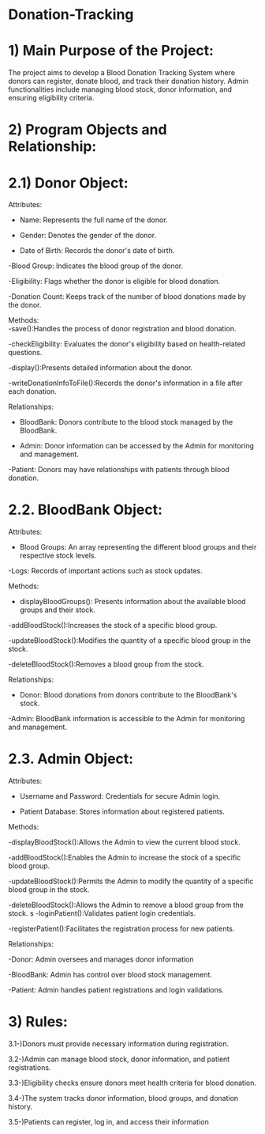  # Donation-Tracking

# 1) Main Purpose of the Project:

The project aims to develop a Blood Donation Tracking System where donors can register, 
donate blood, and track their donation history. Admin functionalities include managing blood 
stock, donor information, and ensuring eligibility criteria.

# 2) Program Objects and Relationship:

# 2.1) Donor Object: 
Attributes:
- Name: Represents the full name of the donor.
 
- Gender: Denotes the gender of the donor.
  
- Date of Birth: Records the donor's date of birth.
  
-Blood Group: Indicates the blood group of the donor.

-Eligibility: Flags whether the donor is eligible for blood donation.

-Donation Count: Keeps track of the number of blood donations made by the donor.

Methods:  
-save():Handles the process of donor registration and blood donation. 

-checkEligibility: Evaluates the donor's eligibility based on health-related questions. 

-display():Presents detailed information about the donor. 

-writeDonationInfoToFile():Records the donor's information in a file after each donation. 


 Relationships: 
- BloodBank: Donors contribute to the blood stock managed by the BloodBank.
  
- Admin: Donor information can be accessed by the Admin for monitoring and management.
  
-Patient: Donors may have relationships with patients through blood donation.

# 2.2. BloodBank Object: 
Attributes:
- Blood Groups: An array representing the different blood groups and their respective stock levels.

-Logs: Records of important actions such as stock updates.


 Methods: 
- displayBloodGroups(): Presents information about the available blood groups and their stock.
  
-addBloodStock():Increases the stock of a specific blood group.

-updateBloodStock():Modifies the quantity of a specific blood group in the stock.

-deleteBloodStock():Removes a blood group from the stock.


 Relationships: 
- Donor: Blood donations from donors contribute to the BloodBank's stock.
  
-Admin: BloodBank information is accessible to the Admin for monitoring and management.


# 2.3. Admin Object: 

 Attributes:

- Username and Password: Credentials for secure Admin login.
  
- Patient Database: Stores information about registered patients.
  
Methods:

-displayBloodStock():Allows the Admin to view the current blood stock.

-addBloodStock():Enables the Admin to increase the stock of a specific blood group.

-updateBloodStock():Permits the Admin to modify the quantity of a specific blood group in the stock.

-deleteBloodStock():Allows the Admin to remove a blood group from the stock.
s
-loginPatient():Validates patient login credentials.

-registerPatient():Facilitates the registration process for new patients.


Relationships: 

-Donor: Admin oversees and manages donor information

-BloodBank: Admin has control over blood stock management. 

-Patient: Admin handles patient registrations and login validations.


# 3) Rules:

3.1-)Donors must provide necessary information during registration.
   
3.2-)Admin can manage blood stock, donor information, and patient registrations. 

3.3-)Eligibility checks ensure donors meet health criteria for blood donation. 

3.4-)The system tracks donor information, blood groups, and donation history. 

3.5-)Patients can register, log in, and access their information
